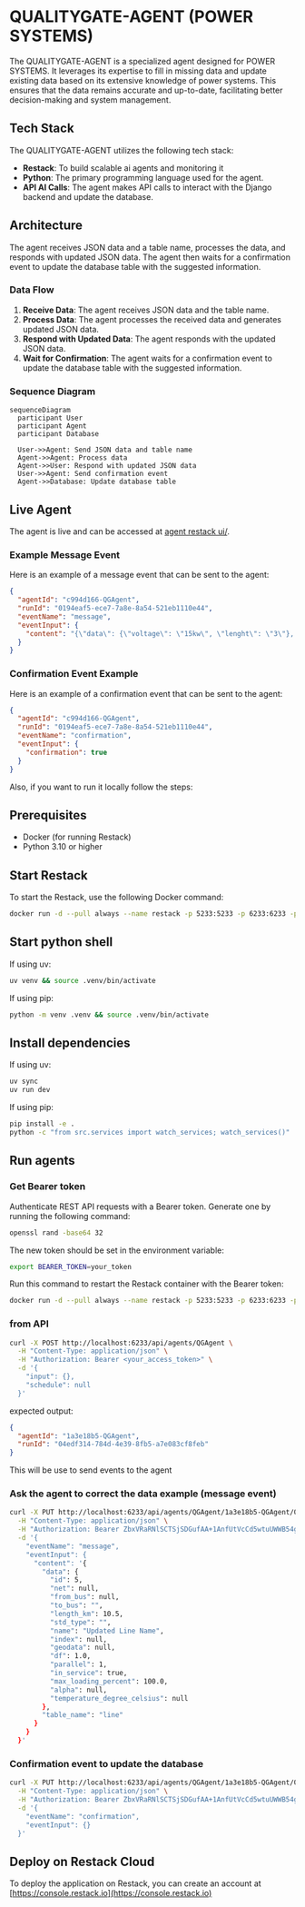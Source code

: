 # QUALITYGATE-AGENT (POWER SYSTEMS)

The QUALITYGATE-AGENT is a specialized agent designed for POWER SYSTEMS. It leverages its expertise to fill in missing data and update existing data based on its extensive knowledge of power systems. This ensures that the data remains accurate and up-to-date, facilitating better decision-making and system management.

## Tech Stack

The QUALITYGATE-AGENT utilizes the following tech stack:

- **Restack**: To build scalable ai agents and monitoring it
- **Python**: The primary programming language used for the agent.
- **API AI Calls**: The agent makes API calls to interact with the Django backend and update the database.

## Architecture

The agent receives JSON data and a table name, processes the data, and responds with updated JSON data. The agent then waits for a confirmation event to update the database table with the suggested information.

### Data Flow

1. **Receive Data**: The agent receives JSON data and the table name.
2. **Process Data**: The agent processes the received data and generates updated JSON data.
3. **Respond with Updated Data**: The agent responds with the updated JSON data.
4. **Wait for Confirmation**: The agent waits for a confirmation event to update the database table with the suggested information.

### Sequence Diagram

```mermaid
sequenceDiagram
  participant User
  participant Agent
  participant Database

  User->>Agent: Send JSON data and table name
  Agent->>Agent: Process data
  Agent->>User: Respond with updated JSON data
  User->>Agent: Send confirmation event
  Agent->>Database: Update database table
```


## Live Agent

The agent is live and can be accessed at [agent restack ui/](https://rewaeobo.clj5khk.gcp.restack.it/).

### Example Message Event

Here is an example of a message event that can be sent to the agent:

```json
{
  "agentId": "c994d166-QGAgent",
  "runId": "0194eaf5-ece7-7a8e-8a54-521eb1110e44",
  "eventName": "message",
  "eventInput": {
    "content": "{\"data\": {\"voltage\": \"15kw\", \"lenght\": \"3\"}, \"table_name\": \"line\"}"
  }
}
```

### Confirmation Event Example

Here is an example of a confirmation event that can be sent to the agent:

```json
{
  "agentId": "c994d166-QGAgent",
  "runId": "0194eaf5-ece7-7a8e-8a54-521eb1110e44",
  "eventName": "confirmation",
  "eventInput": {
    "confirmation": true
  }
}
```


Also, if you want to run it locally follow the steps:

## Prerequisites

- Docker (for running Restack)
- Python 3.10 or higher

## Start Restack

To start the Restack, use the following Docker command:

```bash
docker run -d --pull always --name restack -p 5233:5233 -p 6233:6233 -p 7233:7233 ghcr.io/restackio/restack:main
```

## Start python shell

If using uv:

```bash
uv venv && source .venv/bin/activate
```

If using pip:

```bash
python -m venv .venv && source .venv/bin/activate
```

## Install dependencies

If using uv:

```bash
uv sync
uv run dev
```

If using pip:

```bash
pip install -e .
python -c "from src.services import watch_services; watch_services()"
```

## Run agents


### Get Bearer token

Authenticate REST API requests with a Bearer token. Generate one by running the following command:

```bash
openssl rand -base64 32
```

The new token should be set in the environment variable:

```bash
export BEARER_TOKEN=your_token
```

Run this command to restart the Restack container with the Bearer token:

```bash
docker run -d --pull always --name restack -p 5233:5233 -p 6233:6233 -p 7233:7233 -e BEARER_TOKEN=your_token ghcr.io/restackio/restack:main
```

### from API

```bash
curl -X POST http://localhost:6233/api/agents/QGAgent \
  -H "Content-Type: application/json" \
  -H "Authorization: Bearer <your_access_token>" \
  -d '{
    "input": {},
    "schedule": null
  }'
```

expected output:

```json
{
  "agentId": "1a3e18b5-QGAgent",
  "runId": "04edf314-784d-4e39-8fb5-a7e083cf8feb"
}
```
This will be use to send events to the agent

### Ask the agent to correct the data example (message event)

```bash
curl -X PUT http://localhost:6233/api/agents/QGAgent/1a3e18b5-QGAgent/04edf314-784d-4e39-8fb5-a7e083cf8feb \
  -H "Content-Type: application/json" \
  -H "Authorization: Bearer ZbxVRaRNlSCTSjSDGufAA+1AnfUtVcCd5wtuUWWB54g=" \
  -d '{
    "eventName": "message",
    "eventInput": {
      "content": '{
        "data": {
          "id": 5,
          "net": null,
          "from_bus": null,
          "to_bus": "",
          "length_km": 10.5,
          "std_type": "",
          "name": "Updated Line Name",
          "index": null,
          "geodata": null,
          "df": 1.0,
          "parallel": 1,
          "in_service": true,
          "max_loading_percent": 100.0,
          "alpha": null,
          "temperature_degree_celsius": null
        },
        "table_name": "line"
      }
    }
  }'
```

### Confirmation event to update the database

```bash
curl -X PUT http://localhost:6233/api/agents/QGAgent/1a3e18b5-QGAgent/04edf314-784d-4e39-8fb5-a7e083cf8feb \
  -H "Content-Type: application/json" \
  -H "Authorization: Bearer ZbxVRaRNlSCTSjSDGufAA+1AnfUtVcCd5wtuUWWB54g=" \
  -d '{
    "eventName": "confirmation",
    "eventInput": {}
  }'
```

## Deploy on Restack Cloud

To deploy the application on Restack, you can create an account at [https://console.restack.io](https://console.restack.io)
